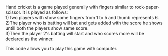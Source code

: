 Hand cricket is a game played generally with fingers similar to rock-paper-scissor. It is played as follows:   
1)Two players with show some fingers from 1 to 5 and thumb represents 6.  
2)The player who is batting will bat and gets added with the score he shows untill both the players show same score.  
3)Then the player 2's batting will start and who scores more will be declared as the winner.  


This code allows you to play this game with computer.

